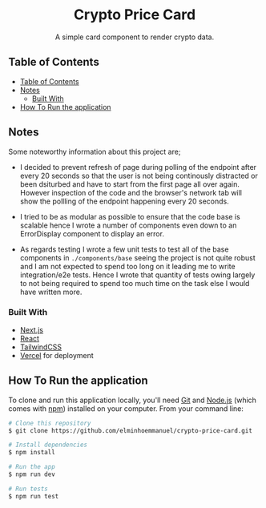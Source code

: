 <!-- Please update value in the {}  -->

<h1 align="center">Crypto Price Card</h1>

<div align="center">
   A simple card component to render crypto data.
</div>

<!-- TABLE OF CONTENTS -->

## Table of Contents

- [Table of Contents](#table-of-contents)
- [Notes](#notes)
  - [Built With](#built-with)
- [How To Run the application](#how-to-run-the-application)

<!-- OVERVIEW -->


## Notes
Some noteworthy information about this project are;

- I decided to prevent refresh of page during polling of the endpoint after every 20 seconds so that the user is not being continously distracted or been dsiturbed and have to start from the first page all over again. However inspection of the code and the browser's network tab will show the pollling of the endpoint happening every 20 seconds.

- I tried to be as modular as possible to ensure that the code base is scalable hence I wrote a number of components even down to an ErrorDisplay component to display an error.

- As regards testing I wrote a few unit tests to test all of the base components in `./components/base` seeing the project is not quite robust and I am not expected to spend too long on it leading me to write integration/e2e tests. Hence I wrote that quantity of tests owing largely to not being required to spend too much time on the task else I would have written more.

### Built With

<!-- This section should list any major frameworks that you built your project using. Here are a few examples.-->

- [Next.js](https://nextjs.org/)
- [React](https://reactjs.org/)
- [TailwindCSS](https://tailwindcss.com/)
- [Vercel](https://vercel.com) for deployment
## How To Run the application

<!-- Example: -->

To clone and run this application locally, you'll need [Git](https://git-scm.com) and [Node.js](https://nodejs.org/en/download/) (which comes with [npm](http://npmjs.com)) installed on your computer. From your command line:

```bash
# Clone this repository
$ git clone https://github.com/elminhoemmanuel/crypto-price-card.git

# Install dependencies
$ npm install

# Run the app
$ npm run dev

# Run tests
$ npm run test
```
